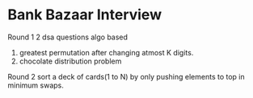 # Bank Bazaar Interview 

Round 1 
2 dsa questions 
algo based 
1. greatest permutation after changing atmost K digits.
2. chocolate distribution problem 

Round 2 
sort a deck of cards(1 to N) by only pushing elements to top in minimum swaps.
 
